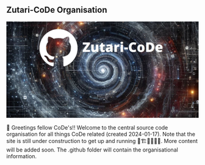 ## Zutari-CoDe Organisation

![alt text](https://github.com/Zutari-CoDe/.github/blob/main/profile/github-logo.jpg?raw=true)

👋 Greetings fellow CoDe's!! Welcome to the central source code organisation for all things CoDe related (created 2024-01-17). Note that the site is still under construction to get up and running 🚧🏗👷‍♀️👷‍♂️. More content will be added soon. The .github folder will contain the organisational information.
